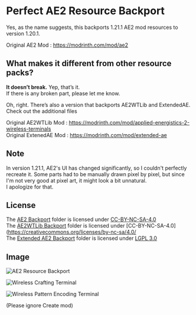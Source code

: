 # Perfect AE2 Resource Backport  

Yes, as the name suggests, this backports 1.21.1 AE2 mod resources to version 1.20.1.  

Original AE2 Mod : https://modrinth.com/mod/ae2   

## What makes it different from other resource packs?  

**It doesn’t break.** Yep, that’s it.  
If there is any broken part, please let me know.  

Oh, right. There’s also a version that backports AE2WTLib and ExtendedAE.  
Check out the additional files  

Original AE2WTLib Mod : https://modrinth.com/mod/applied-energistics-2-wireless-terminals  
Original ExtenedAE Mod : https://modrinth.com/mod/extended-ae  


## Note

In version 1.21.1, AE2's UI has changed significantly, so I couldn't perfectly recreate it. Some parts had to be manually drawn pixel by pixel, but since I'm not very good at pixel art, it might look a bit unnatural.  
I apologize for that.  

## License

The [AE2 Backport](AE2%20Backport) folder is licensed under [CC-BY-NC-SA-4.0](https://creativecommons.org/licenses/by-nc-sa/4.0/deed)  
The [AE2WTLib Backport](AE2WTLib%20Backport) folder is licensed under [CC-BY-NC-SA-4.0](https://creativecommons.org/licenses/by-nc-sa/4.0/  
The [Extended AE2 Backport](Extended%20AE2%20Backport) folder is licensed under [LGPL 3.0](https://www.gnu.org/licenses/lgpl-3.0.html)  

## Image

![AE2 Resource Backport](https://cdn.modrinth.com/data/cached_images/7432b67d6837779c284ca5e62acf4468085d8666.png)

![Wireless Crafting Terminal](https://cdn.modrinth.com/data/cached_images/80ceab908aea0a5d1a3ec27f1c460c1f2aa9e6b2.png)

![Wireless Pattern Encoding Terminal](https://cdn.modrinth.com/data/cached_images/19ca5214efaa3c6326b993022d651a031dbee5d5.png)

(Please ignore Create mod)
